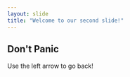 ```yaml
---
layout: slide
title: "Welcome to our second slide!"
---
```

## Don't Panic ##
Use the left arrow to go back!
